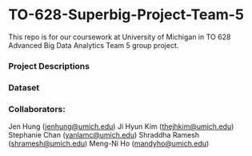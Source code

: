 # TO-628-Superbig-Project-Team-5

This repo is for our coursework at University of Michigan in TO 628 Advanced Big Data Analytics Team 5 group project.

### Project Descriptions

### Dataset


### Collaborators:

Jen Hung (jenhung@umich.edu) 
Ji Hyun Kim (thejhkim@umich.edu)
Stephanie Chan (yanlamc@umich.edu)
Shraddha Ramesh (shramesh@umich.edu)
Meng-Ni Ho (mandyho@umich.edu)
